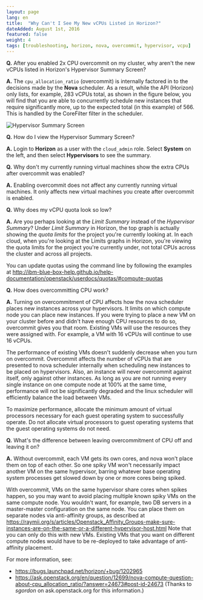 ```yaml
---
layout: page
lang: en
title:  "Why Can't I See My New vCPUs Listed in Horizon?"
dateAdded: August 1st, 2016
featured: false
weight: 4
tags: [troubleshooting, horizon, nova, overcommit, hypervisor, vcpu]
---
```


**Q.** After you enabled 2x CPU overcommit on my cluster, why aren't the new vCPUs listed in Horizon's Hypervisor Summary Screen?

**A.** The `cpu_allocation_ratio` (overcommit) is internally factored in to the decisions made by the **Nova** scheduler. As a result, while the API (Horizon) only lists, for example, 283 vCPUs total, as shown in the figure below, you will find that you are able to concurrently schedule new instances that require significantly more, up to the expected total (in this example) of 566. This is handled by the CoreFilter filter in the scheduler.

![Hypervisor Summary Screen]({{site.baseurl}}/img/Hypervisor_Summary.png)

**Q.** How do I view the Hypervisor Summary Screen?

**A.** Login to **Horizon** as a user with the `cloud_admin` role.  Select **System** on the left, and then select **Hypervisors** to see the summary.

**Q.** Why don't my currently running virtual machines show the extra CPUs after overcommit was enabled?

**A.** Enabling overcommit does not affect any currently running virtual machines.  It only affects new virtual machines you create after overcommit is enabled.

**Q.** Why does my vCPU quota look so low?

**A.** Are you perhaps looking at the *Limit Summary* instead of the *Hypervisor Summary*?  Under *Limit Summary* in Horizon, the top graph is actually showing the *quota limits* for the project you're currently looking at. In each cloud, when you're looking at the Limits graphs in Horizon, you're viewing the quota limits for the project you're currently under, not total CPUs across the cluster and across all projects.

You can update quotas using the command line by following the examples at http://ibm-blue-box-help.github.io/help-documentation/openstack/userdocs/quotas/#compute-quotas

**Q.** How does overcommitting CPU work?

**A.** Turning on overcommitment of CPU affects how the nova scheduler places new instances across your hypervisors. It limits on which compute node you can place new instances. If you were trying to place a new VM on your cluster before and didn't have enough CPU resources to do so, overcommit gives you that room. Existing VMs will use the resources they were assigned with. For example, a VM with 16 vCPUs will continue to use 16 vCPUs.

The performance of existing VMs doesn't suddenly decrease when you turn on overcommit. Overcommit affects the number of vCPUs that are presented to nova scheduler internally when scheduling new instances to be placed on hypervisors. Also, an instance will never overcommit against itself, only against other instances. As long as you are not running every single instance on one compute node at 100% at the same time, performance will not be significantly degraded and the linux scheduler will efficiently balance the load between VMs.

To maximize performance, allocate the minimum amount of virtual processors necessary for each guest operating system to successfully operate. Do not allocate virtual processors to guest operating systems that the guest operating systems do not need.

**Q.** What's the difference between leaving overcommitment of CPU off and leaving it on?

**A.** Without overcommit, each VM gets its own cores, and nova won't place them on top of each other. So one spiky VM won't necessarily impact another VM on the same hypervisor, barring whatever base operating system processes get slowed down by one or more cores being spiked.

With overcommit, VMs on the same hypervisor share cores when spikes happen, so you may want to avoid placing multiple known spiky VMs on the same compute node. You wouldn't want, for example, two DB servers in a master-master configuration on the same node. You can place them on separate nodes via anti-affinity groups, as described at https://raymii.org/s/articles/Openstack_Affinity_Groups-make-sure-instances-are-on-the-same-or-a-different-hypervisor-host.html Note that you can only do this with new VMs. Existing VMs that you want on different compute nodes would have to be re-deployed to take advantage of anti-affinity placement.

For more information, see:

* https://bugs.launchpad.net/horizon/+bug/1202965
* https://ask.openstack.org/en/question/12699/nova-compute-question-about-cpu_allocation_ratio/?answer=24673#post-id-24673 (Thanks to _sgordon_ on ask.openstack.org for this information.)
